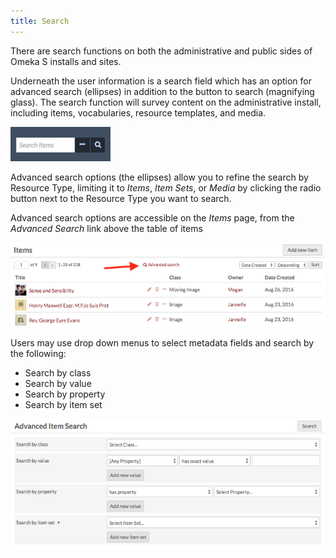 ```yaml
---
title: Search
---
```

There are search functions on both the administrative and public sides of Omeka S installs and sites. 

Underneath the user information is a search field which has an option for advanced search (ellipses) in addition to the button to search (magnifying glass). The search function will survey content on the administrative install, including items, vocabularies, resource templates, and media.  

![Search option in blue sidebar, described above.](/files/advancedsearch1.png)

Advanced search options (the ellipses) allow you to refine the search by Resource Type, limiting it to *Items*, *Item Sets*, or *Media* by clicking the radio button next to the Resource Type you want to search. 

Advanced search options are accessible on the *Items* page, from the *Advanced Search* link above the table of items

![Advanced search button indicated with a red arrow.](/files/advancedsearch2.png)

Users may use drop down menus to select metadata fields and search by the following:
- Search by class
- Search by value
- Search by property
- Search by item set

![Advanced search options page.](/files/advancedsearch3.png)
